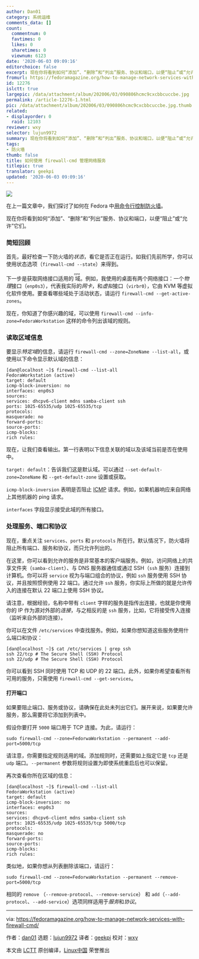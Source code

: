 ```yaml
---
author: Dan01
category: 系统运维
comments_data: []
count:
  commentnum: 0
  favtimes: 0
  likes: 0
  sharetimes: 0
  viewnum: 6123
date: '2020-06-03 09:09:16'
editorchoice: false
excerpt: 现在你将看到如何“添加”、“删除”和“列出”服务、协议和端口，以便“阻止”或“允许”它们。
fromurl: https://fedoramagazine.org/how-to-manage-network-services-with-firewall-cmd/
id: 12276
islctt: true
largepic: /data/attachment/album/202006/03/090806hcmc9cxcbbcuccbe.jpg
permalink: /article-12276-1.html
pic: /data/attachment/album/202006/03/090806hcmc9cxcbbcuccbe.jpg.thumb.jpg
related:
- displayorder: 0
  raid: 12103
reviewer: wxy
selector: lujun9972
summary: 现在你将看到如何“添加”、“删除”和“列出”服务、协议和端口，以便“阻止”或“允许”它们。
tags:
- 防火墙
thumb: false
title: 如何使用 firewall-cmd 管理网络服务
titlepic: true
translator: geekpi
updated: '2020-06-03 09:09:16'
---
```


![](/data/attachment/album/202006/03/090806hcmc9cxcbbcuccbe.jpg)


在上一篇文章中，我们探讨了如何在 Fedora 中[用命令行控制防火墙](/article-12103-1.html)。


现在你将看到如何“添加”、“删除”和“列出”服务、协议和端口，以便“阻止”或“允许”它们。


### 简短回顾


首先，最好检查一下防火墙的*状态*，看它是否正在运行。如我们先前所学，你可以使用状态选项（`firewall-cmd ‐‐state`）来得到。


下一步是获取网络接口适用的<ruby> 域 <rt>  zone </rt></ruby>。例如，我使用的桌面有两个网络接口：一个*物理*接口（`enp0s3`），代表我实际的*网卡*，和*虚拟*接口（`virbr0`），它由 KVM 等虚拟化软件使用。要查看哪些域处于活动状态，请运行 `firewall-cmd ‐‐get-active-zones`。


现在，你知道了你感兴趣的域，可以使用 `firewall-cmd ‐‐info-zone=FedoraWorkstation` 这样的命令列出该域的规则。


### 读取区域信息


要显示*特定域*的信息，请运行 `firewall-cmd ‐‐zone=ZoneName ‐‐list-all`，或使用以下命令显示默认域的信息：



```
[dan@localhost ~]$ firewall-cmd --list-all
FedoraWorkstation (active)
target: default
icmp-block-inversion: no
interfaces: enp0s3
sources:
services: dhcpv6-client mdns samba-client ssh
ports: 1025-65535/udp 1025-65535/tcp
protocols:
masquerade: no
forward-ports:
source-ports:
icmp-blocks:
rich rules:
```

现在，让我们查看输出。第一行表明以下信息关联的域以及该域当前是否在使用中。


`target: default`：告诉我们这是默认域。可以通过 `‐‐set-default-zone=ZoneName` 和 `‐‐get-default-zone` 设置或获取。


`icmp-block-inversion` 表明是否阻止 [ICMP](https://en.wikipedia.org/wiki/Internet_Control_Message_Protocol) 请求。例如，如果机器响应来自网络上其他机器的 ping 请求。


`interfaces` 字段显示接受此域的所有接口。


### 处理服务、端口和协议


现在，重点关注 `services`、`ports` 和 `protocols` 所在行。默认情况下，防火墙将阻止所有端口、服务和协议，而只允许列出的。


在这里，你可以看到允许的服务是非常基本的客户端服务。例如，访问网络上的共享文件夹（`samba-client`）、与 DNS 服务器通信或通过 SSH（`ssh` 服务）连接到计算机。你可以将 `service` 视为与端口组合的协议，例如 `ssh` 服务使用 SSH 协议，并且按照惯例使用 22 端口。通过允许 `ssh` 服务，你实际上所做的就是允许传入的连接在默认 22 端口上使用 SSH 协议。


请注意，根据经验，名称中带有 `client` 字样的服务是指传出连接，也就是你使用你的 IP 作为源对外部的*连接*，与之相反的是 `ssh` 服务，比如，它将接受传入连接（监听来自外部的连接）。


你可以在文件 `/etc/services` 中查找服务。例如，如果你想知道这些服务使用什么端口和协议：



```
[dan@localhost ~]$ cat /etc/services | grep ssh
ssh 22/tcp # The Secure Shell (SSH) Protocol
ssh 22/udp # The Secure Shell (SSH) Protocol
```

你可以看到 SSH 同时使用 TCP 和 UDP 的 22 端口。此外，如果你希望查看所有可用的服务，只需使用 `firewall-cmd --get-services`。


#### 打开端口


如果要阻止端口、服务或协议，请确保在此处未列出它们。展开来说，如果要允许服务，那么需要将它添加到列表中。


假设你要打开 `5000` 端口用于 TCP 连接。为此，请运行：



```
sudo firewall-cmd --zone=FedorwaWorkstation --permanent --add-port=5000/tcp
```

请注意，你需要指定规则适用的域。添加规则时，还需要如上指定它是 `tcp` 还是 `udp` 端口。`--permanent` 参数将规则设置为即使系统重启后也可以保留。


再次查看你所在区域的信息：



```
[dan@localhost ~]$ firewall-cmd --list-all
FedoraWorkstation (active)
target: default
icmp-block-inversion: no
interfaces: enp0s3
sources:
services: dhcpv6-client mdns samba-client ssh
ports: 1025-65535/udp 1025-65535/tcp 5000/tcp
protocols:
masquerade: no
forward-ports:
source-ports:
icmp-blocks:
rich rules:
```

类似地，如果你想从列表删除该端口，请运行：



```
sudo firewall-cmd --zone=FedorwaWorkstation --permanent --remove-port=5000/tcp
```

相同的 `remove` （`‐‐remove-protocol`、`‐‐remove-service`） 和 `add`（`‐‐add-protocol`、`‐‐add-service`）选项同样适用于*服务*和*协议*。




---


via: <https://fedoramagazine.org/how-to-manage-network-services-with-firewall-cmd/>


作者：[dan01](https://fedoramagazine.org/author/dan01/) 选题：[lujun9972](https://github.com/lujun9972) 译者：[geekpi](https://github.com/geekpi) 校对：[wxy](https://github.com/wxy)


本文由 [LCTT](https://github.com/LCTT/TranslateProject) 原创编译，[Linux中国](https://linux.cn/) 荣誉推出